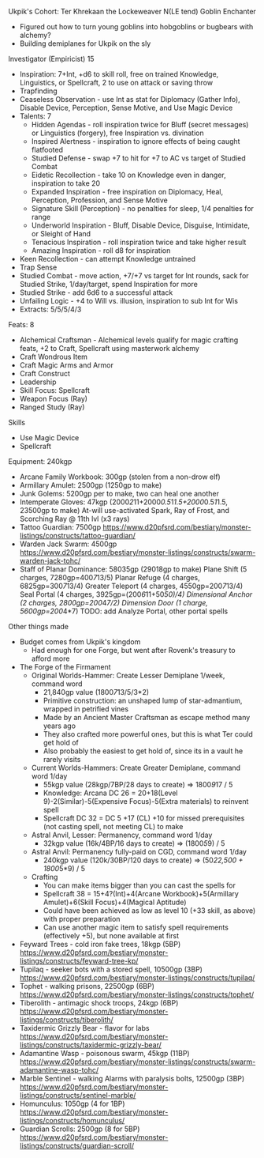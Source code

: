 Ukpik's Cohort: Ter Khrekaan the Lockeweaver
N(LE tend) Goblin Enchanter
- Figured out how to turn young goblins into hobgoblins or bugbears with alchemy?
- Building demiplanes for Ukpik on the sly

Investigator (Empiricist) 15
- Inspiration: 7+Int, +d6 to skill roll, free on trained Knowledge, Linguistics, or Spellcraft, 2 to use on attack or saving throw
- Trapfinding
- Ceaseless Observation - use Int as stat for Diplomacy (Gather Info), Disable Device, Perception, Sense Motive, and Use Magic Device
- Talents: 7
  - Hidden Agendas - roll inspiration twice for Bluff (secret messages) or Linguistics (forgery), free Inspiration vs. divination
  - Inspired Alertness - inspiration to ignore effects of being caught flatfooted
  - Studied Defense - swap +7 to hit for +7 to AC vs target of Studied Combat
  - Eidetic Recollection - take 10 on Knowledge even in danger, inspiration to take 20
  - Expanded Inspiration - free inspiration on Diplomacy, Heal, Perception, Profession, and Sense Motive
  - Signature Skill (Perception) - no penalties for sleep, 1/4 penalties for range
  - Underworld Inspiration - Bluff, Disable Device, Disguise, Intimidate, or Sleight of Hand
  - Tenacious Inspiration - roll inspiration twice and take higher result
  - Amazing Inspiration - roll d8 for inspiration
- Keen Recollection - can attempt Knowledge untrained
- Trap Sense
- Studied Combat - move action, +7/+7 vs target for Int rounds, sack for Studied Strike, 1/day/target, spend Inspiration for more
- Studied Strike - add 6d6 to a successful attack
- Unfailing Logic - +4 to Will vs. illusion, inspiration to sub Int for Wis
- Extracts: 5/5/5/4/3

Feats: 8
- Alchemical Craftsman - Alchemical levels qualify for magic crafting feats, +2 to Craft, Spellcraft using masterwork alchemy
- Craft Wondrous Item
- Craft Magic Arms and Armor
- Craft Construct
- Leadership
- Skill Focus: Spellcraft
- Weapon Focus (Ray)
- Ranged Study (Ray)

Skills
- Use Magic Device
- Spellcraft

Equipment: 240kgp
- Arcane Family Workbook: 300gp (stolen from a non-drow elf)
- Armillary Amulet: 2500gp (1250gp to make)
- Junk Golems: 5200gp per to make, two can heal one another
- Intemperate Gloves: 47kgp (2000*2*11+2000*0.5*1*1.5+2000*0.5*1*1.5, 23500gp to make)
  At-will use-activated Spark, Ray of Frost, and Scorching Ray @ 11th lvl (x3 rays)
- Tattoo Guardian: 7500gp
  https://www.d20pfsrd.com/bestiary/monster-listings/constructs/tattoo-guardian/
- Warden Jack Swarm: 4500gp
  https://www.d20pfsrd.com/bestiary/monster-listings/constructs/swarm-warden-jack-tohc/
- Staff of Planar Dominance: 58035gp (29018gp to make)
  Plane Shift (5 charges, 7280gp=400*7*13/5)
  Planar Refuge (4 charges, 6825gp=300*7*13/4)
  Greater Teleport (4 charges, 4550gp=200*7*13/4)
  Seal Portal (4 charges, 3925gp=(200*6*11+50*50)/4)
  Dimensional Anchor (2 charges, 2800gp=200*4*7/2)
  Dimension Door (1 charge, 5600gp=200*4*7)
  TODO: add Analyze Portal, other portal spells

Other things made
- Budget comes from Ukpik's kingdom
  - Had enough for one Forge, but went after Rovenk's treasury to afford more
- The Forge of the Firmament
  - Original Worlds-Hammer: Create Lesser Demiplane 1/week, command word
    - 21,840gp value (1800*7*13/5/3*2)
    - Primitive construction: an unshaped lump of star-admantium, wrapped in petrified vines
    - Made by an Ancient Master Craftsman as escape method many years ago
    - They also crafted more powerful ones, but this is what Ter could get hold of
    - Also probably the easiest to get hold of, since its in a vault he rarely visits
  - Current Worlds-Hammers: Create Greater Demiplane, command word 1/day
    - 55kgp value (28kgp/7BP/28 days to create) => 1800*9*17 / 5
    - Knowledge: Arcana DC 26 = 20+18(Level 9)-2(Similar)-5(Expensive Focus)-5(Extra materials) to reinvent spell
    - Spellcraft DC 32 = DC 5 +17 (CL) +10 for missed prerequisites (not casting spell, not meeting CL) to make
  - Astral Anvil, Lesser: Permanency, command word 1/day
    - 32kgp value (16k/4BP/16 days to create) => (1800*5*9) / 5
  - Astral Anvil: Permanency fully-paid on CGD, command word 1/day
    - 240kgp value (120k/30BP/120 days to create) => (50*22,500 + 1800*5*9) / 5
  - Crafting
    - You can make items bigger than you can cast the spells for
    - Spellcraft 38 = 15+4?(Int)+4(Arcane Workbook)+5(Armillary Amulet)+6(Skill Focus)+4(Magical Aptitude)
    - Could have been achieved as low as level 10 (+33 skill, as above) with proper preparation
    - Can use another magic item to satisfy spell requirements (effectively +5), but none available at first
- Feyward Trees - cold iron fake trees, 18kgp (5BP)
  https://www.d20pfsrd.com/bestiary/monster-listings/constructs/feyward-tree-kp/
- Tupilaq - seeker bots with a stored spell, 10500gp (3BP)
  https://www.d20pfsrd.com/bestiary/monster-listings/constructs/tupilaq/
- Tophet - walking prisons, 22500gp (6BP)
  https://www.d20pfsrd.com/bestiary/monster-listings/constructs/tophet/
- Tiberolith - antimagic shock troops, 24kgp (6BP)
  https://www.d20pfsrd.com/bestiary/monster-listings/constructs/tiberolith/
- Taxidermic Grizzly Bear - flavor for labs
  https://www.d20pfsrd.com/bestiary/monster-listings/constructs/taxidermic-grizzly-bear/
- Adamantine Wasp - poisonous swarm, 45kgp (11BP)
  https://www.d20pfsrd.com/bestiary/monster-listings/constructs/swarm-adamantine-wasp-tohc/
- Marble Sentinel - walking Alarms with paralysis bolts, 12500gp (3BP)
  https://www.d20pfsrd.com/bestiary/monster-listings/constructs/sentinel-marble/
- Homunculus: 1050gp (4 for 1BP)
  https://www.d20pfsrd.com/bestiary/monster-listings/constructs/homunculus/
- Guardian Scrolls: 2500gp (8 for 5BP)
  https://www.d20pfsrd.com/bestiary/monster-listings/constructs/guardian-scroll/
